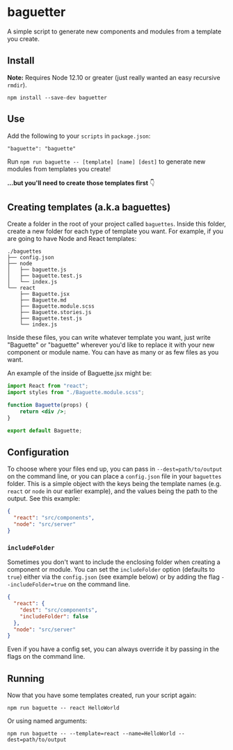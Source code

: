 # baguetter

A simple script to generate new components and modules from a template you create.

## Install

**Note:** Requires Node 12.10 or greater (just really wanted an easy recursive `rmdir`).

`npm install --save-dev baguetter`

## Use

Add the following to your `scripts` in `package.json`:

```
"baguette": "baguette"
```

Run `npm run baguette -- [template] [name] [dest]` to generate new modules from templates you create!

**…but you'll need to create those templates first** 👇

## Creating templates (a.k.a baguettes)

Create a folder in the root of your project called `baguettes`. Inside this folder, create a new folder for each type of template you want. For example, if you are going to have Node and React templates:

```
./baguettes
├── config.json
├── node
│   ├── baguette.js
│   ├── baguette.test.js
│   └── index.js
└── react
    ├── Baguette.jsx
    ├── Baguette.md
    ├── Baguette.module.scss
    ├── Baguette.stories.js
    ├── Baguette.test.js
    └── index.js
```

Inside these files, you can write whatever template you want, just write "Baguette" or "baguette" wherever you'd like to replace it with your new component or module name. You can have as many or as few files as you want.

An example of the inside of Baguette.jsx might be:

```jsx
import React from "react";
import styles from "./Baguette.module.scss";

function Baguette(props) {
	return <div />;
}

export default Baguette;
```

## Configuration

To choose where your files end up, you can pass in `--dest=path/to/output` on the command line, or you can place a `config.json` file in your `baguettes` folder. This is a simple object with the keys being the template names (e.g. `react` or `node` in our earlier example), and the values being the path to the output. See this example:

```json
{
  "react": "src/components",
  "node": "src/server"
}
```

### `includeFolder`

Sometimes you don't want to include the enclosing folder when creating a component or module. You can set the `includeFolder` option (defaults to `true`) either via the `config.json` (see example below) or by adding the flag `--includeFolder=true` on the command line.

```json
{
  "react": {
    "dest": "src/components",
    "includeFolder": false
  },
  "node": "src/server"
}
```

Even if you have a config set, you can always override it by passing in the flags on the command line.

## Running

Now that you have some templates created, run your script again:

```
npm run baguette -- react HelloWorld
```

Or using named arguments:

```
npm run baguette -- --template=react --name=HelloWorld --dest=path/to/output
```
